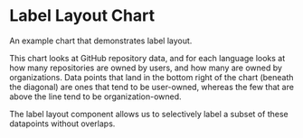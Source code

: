 # Label Layout Chart

An example chart that demonstrates label layout.

This chart looks at GitHub repository data, and for each language looks at how many repositories are owned by users, and how many are owned by organizations. Data points that land in the bottom right of the chart (beneath the diagonal) are ones that tend to be user-owned, whereas the few that are above the line tend to be organization-owned.

The label layout component allows us to selectively label a subset of these datapoints without overlaps.
